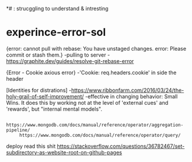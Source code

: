 *# : strucggling to understand & intresting

# experince-error-sol

{error: cannot pull with rebase: You have unstaged changes.
error: Please commit or stash them.}
      -pulling to server - https://graphite.dev/guides/resolve-git-rebase-error

{Error - Cookie axious error}
        -'Cookie: req.headers.cookie' in side the header


[Identities for distrations]
         -https://www.ribbonfarm.com/2016/03/24/the-holy-grail-of-self-improvement/
         -effective in changing behavior: Small Wins. It does this by working not at the level of 'external cues' and 'rewards', but "internal mental models".


         https://www.mongodb.com/docs/manual/reference/operator/aggregation-pipeline/
         https://www.mongodb.com/docs/manual/reference/operator/query/

        
deploy read this shit https://stackoverflow.com/questions/36782467/set-subdirectory-as-website-root-on-github-pages
